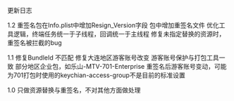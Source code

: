 更新日志

1.2
重签名包在Info.plist中增加Resign_Version字段
包中增加重签名文件
优化工具逻辑，终端任务统一于子线程，回调统一于主线程
修复未指定替换的资源时，重签名被拦截的bug

1.1
修复BundleId 不匹配
修复大连地区游客账号改变
游客账号保护与打包工具一致
部分地区企业包，如乐山-MTV-701-Enterprise 重签名后游客账号变动，可能为701打包时使用的keychian-access-group不是目前的标准设置

1.0
只做资源替换与重签名，不对其他方面做处理